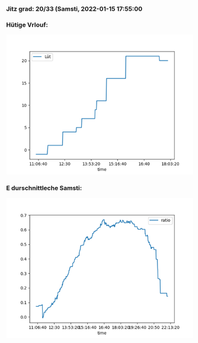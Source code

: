 ### Jitz grad: 20/33 (Samsti, 2022-01-15 17:55:00

### Hütige Vrlouf:
![Graph](Today.png)

### E durschnittleche Samsti:
![Graph](Samsti.png)